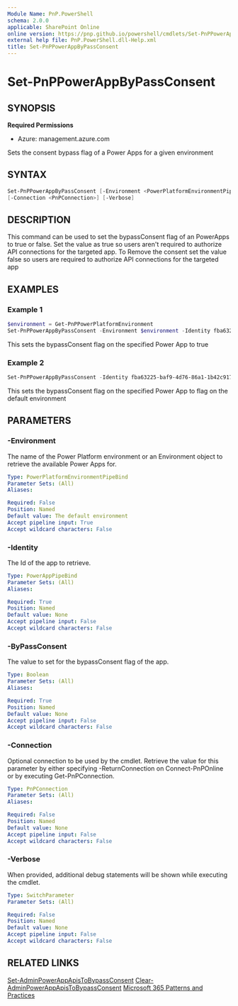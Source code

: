 ```yaml
---
Module Name: PnP.PowerShell
schema: 2.0.0
applicable: SharePoint Online
online version: https://pnp.github.io/powershell/cmdlets/Set-PnPPowerAppByPassConsent.html
external help file: PnP.PowerShell.dll-Help.xml
title: Set-PnPPowerAppByPassConsent
---
```

  
# Set-PnPPowerAppByPassConsent

## SYNOPSIS

**Required Permissions**

* Azure: management.azure.com

Sets the consent bypass flag of a Power Apps for a given environment


## SYNTAX

```powershell
Set-PnPPowerAppByPassConsent [-Environment <PowerPlatformEnvironmentPipeBind>] [-Identity <PowerAppPipeBind> -ByPassConsent <Boolean>] 
[-Connection <PnPConnection>] [-Verbose]
```

## DESCRIPTION
This command can be used to set the bypassConsent flag of an PowerApps to true or false. Set the value as true so users aren't required to authorize API connections for the targeted app. To Remove the consent set the value false so users are required to authorize API connections for the targeted app

## EXAMPLES

### Example 1
```powershell
$environment = Get-PnPPowerPlatformEnvironment
Set-PnPPowerAppByPassConsent -Environment $environment -Identity fba63225-baf9-4d76-86a1-1b42c917a182 -ByPassConsent true
```
This sets the bypassConsent flag on the specified Power App to true

### Example 2
```powershell
Set-PnPPowerAppByPassConsent -Identity fba63225-baf9-4d76-86a1-1b42c917a182 -ByPassConsent false
```
This sets the bypassConsent flag on the specified Power App to flag on the default environment

## PARAMETERS

### -Environment
The name of the Power Platform environment or an Environment object to retrieve the available Power Apps for.

```yaml
Type: PowerPlatformEnvironmentPipeBind
Parameter Sets: (All)
Aliases:

Required: False
Position: Named
Default value: The default environment
Accept pipeline input: True
Accept wildcard characters: False
```

### -Identity
The Id of the app to retrieve.

```yaml
Type: PowerAppPipeBind
Parameter Sets: (All)
Aliases:

Required: True
Position: Named
Default value: None
Accept pipeline input: False
Accept wildcard characters: False
```

### -ByPassConsent
The value to set for the bypassConsent flag of the app.

```yaml
Type: Boolean
Parameter Sets: (All)
Aliases:

Required: True
Position: Named
Default value: None
Accept pipeline input: False
Accept wildcard characters: False
```

### -Connection
Optional connection to be used by the cmdlet.
Retrieve the value for this parameter by either specifying -ReturnConnection on Connect-PnPOnline or by executing Get-PnPConnection.

```yaml
Type: PnPConnection
Parameter Sets: (All)
Aliases:

Required: False
Position: Named
Default value: None
Accept pipeline input: False
Accept wildcard characters: False
```

### -Verbose
When provided, additional debug statements will be shown while executing the cmdlet.

```yaml
Type: SwitchParameter
Parameter Sets: (All)

Required: False
Position: Named
Default value: None
Accept pipeline input: False
Accept wildcard characters: False
```

## RELATED LINKS

[Set-AdminPowerAppApisToBypassConsent](https://learn.microsoft.com/powershell/module/microsoft.powerapps.administration.powershell/set-adminpowerappapistobypassconsent)
[Clear-AdminPowerAppApisToBypassConsent](https://learn.microsoft.com/powershell/module/microsoft.powerapps.administration.powershell/clear-adminpowerappapistobypassconsent)
[Microsoft 365 Patterns and Practices](https://aka.ms/m365pnp)